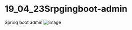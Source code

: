 # 19_04_23Srpgingboot-admin
Spring boot admin
![image](https://github.com/1772525701/19_04_23Srpgingboot-admin//blob/master/img.png)
